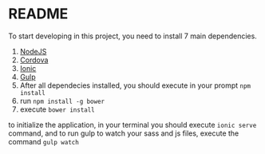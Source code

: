 # README #
To start developing in this project, you need to install 7 main dependencies.
 1) [NodeJS](https://nodejs.org/en/download/)
 2) [Cordova](https://cordova.apache.org/)
 3) [Ionic](http://ionicframework.com/docs/guide/installation.html)
 4) [Gulp](https://github.com/gulpjs/gulp/blob/master/docs/getting-started.md)
 5) After all dependecies installed, you should execute in your prompt ```npm install```
 6) run ``` npm install -g bower ```
 7) execute  ``` bower install ```

to initialize the application, in your terminal you should execute ``` ionic serve ``` command, and to run gulp to watch your sass and js files, execute the command ``` gulp watch ```
